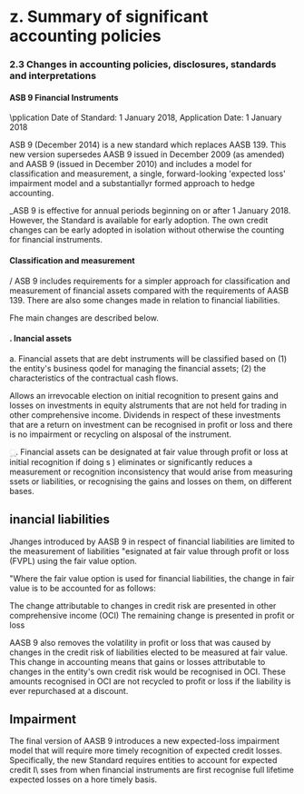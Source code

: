 # z. Summary of significant accounting policies

### 2.3 Changes in accounting policies, disclosures, standards and interpretations

#### ASB 9 Financial Instruments

\pplication Date of Standard: 1 January 2018, Application Date: 1 January 2018

ASB 9 (December 2014) is a new standard which replaces AASB 139. This new version supersedes AASB 9 issued in December 2009 (as amended) and AASB 9 (issued in December 2010) and includes a model for classification and measurement, a single, forward-looking 'expected loss' impairment model and a substantiallyr formed approach to hedge accounting.

\_ASB 9 is effective for annual periods beginning on or after 1 January 2018. However, the Standard is available for early adoption. The own credit changes can be early adopted in isolation without otherwise the counting for financial instruments.

#### Classification and measurement

/ ASB 9 includes requirements for a simpler approach for classification and measurement of financial assets compared with the requirements of AASB 139. There are also some changes made in relation to financial liabilities.

Fhe main changes are described below.

#### . Inancial assets

a. Financial assets that are debt instruments will be classified based on (1) the entity's business qodel for managing the financial assets; (2) the characteristics of the contractual cash flows.

Allows an irrevocable election on initial recognition to present gains and losses on investments in equity alstruments that are not held for trading in other comprehensive income. Dividends in respect of these investments that are a return on investment can be recognised in profit or loss and there is no impairment or recycling on alsposal of the instrument.

ූ. Financial assets can be designated at fair value through profit or loss at initial recognition if doing s ) eliminates or significantly reduces a measurement or recognition inconsistency that would arise from measuring ssets or liabilities, or recognising the gains and losses on them, on different bases.

## inancial liabilities

Jhanges introduced by AASB 9 in respect of financial liabilities are limited to the measurement of liabilities "esignated at fair value through profit or loss (FVPL) using the fair value option.

"Where the fair value option is used for financial liabilities, the change in fair value is to be accounted for as follows:

The change attributable to changes in credit risk are presented in other comprehensive income (OCI) The remaining change is presented in profit or loss

AASB 9 also removes the volatility in profit or loss that was caused by changes in the credit risk of liabilities elected to be measured at fair value. This change in accounting means that gains or losses attributable to changes in the entity's own credit risk would be recognised in OCI. These amounts recognised in OCI are not recycled to profit or loss if the liability is ever repurchased at a discount.

## Impairment

The final version of AASB 9 introduces a new expected-loss impairment model that will require more timely recognition of expected credit losses. Specifically, the new Standard requires entities to account for expected credit I\ sses from when financial instruments are first recognise full lifetime expected losses on a hore timely basis.